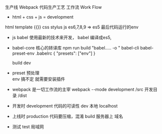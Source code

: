 生产线  Webpack 代码生产工艺  工作流  Work Flow

- html + css + js = development

html  template {{}}
css   stylus
js    es6,7,8,9 => es5
最后代码运行的env

- js
  babel  使用最新的技术来开发， babel 编译成es5,


- babel-core 核心的转译库 
    npm run build  "babel..... -o "
    babel-cli
    babel-preset-env   .babelrc
    {
        "presets": ["env"]
    }

    build 
    dev 

- preset 预处理    
  env 搞不定  就需要安装插件


- webpack 是一切工作流的主宰
    webpack --mode development
    /src  开发目录
    /dist 


- 开发时  development  代码的可读性 dev 本地  localhost
- 上线时  production   代码要压缩，混淆 build 服务器上  域名
- 测试    test    局域网 
  

